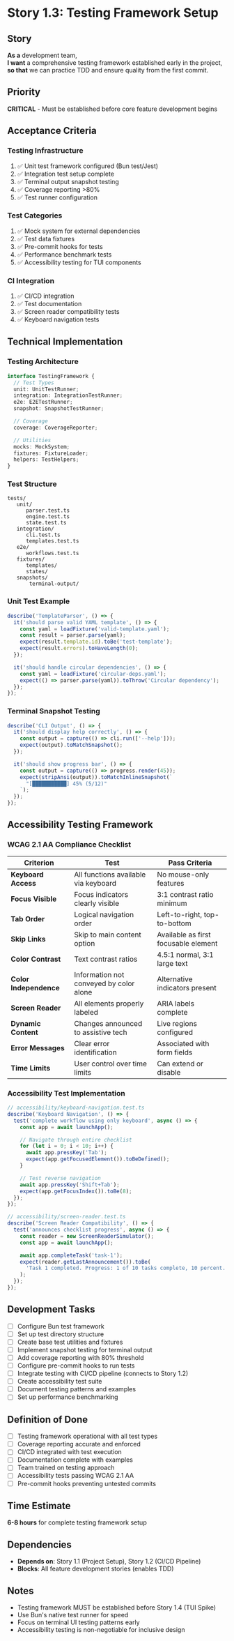 # Story 1.3: Testing Framework Setup

## Story

**As a** development team,  
**I want** a comprehensive testing framework established early in the project,  
**so that** we can practice TDD and ensure quality from the first commit.

## Priority

**CRITICAL** - Must be established before core feature development begins

## Acceptance Criteria

### Testing Infrastructure

1. ✅ Unit test framework configured (Bun test/Jest)
2. ✅ Integration test setup complete
3. ✅ Terminal output snapshot testing
4. ✅ Coverage reporting >80%
5. ✅ Test runner configuration

### Test Categories

1. ✅ Mock system for external dependencies
2. ✅ Test data fixtures
3. ✅ Pre-commit hooks for tests
4. ✅ Performance benchmark tests
5. ✅ Accessibility testing for TUI components

### CI Integration

1. ✅ CI/CD integration
2. ✅ Test documentation
3. ✅ Screen reader compatibility tests
4. ✅ Keyboard navigation tests

## Technical Implementation

### Testing Architecture

```typescript
interface TestingFramework {
  // Test Types
  unit: UnitTestRunner;
  integration: IntegrationTestRunner;
  e2e: E2ETestRunner;
  snapshot: SnapshotTestRunner;

  // Coverage
  coverage: CoverageReporter;

  // Utilities
  mocks: MockSystem;
  fixtures: FixtureLoader;
  helpers: TestHelpers;
}
```

### Test Structure

```
tests/
   unit/
      parser.test.ts
      engine.test.ts
      state.test.ts
   integration/
      cli.test.ts
      templates.test.ts
   e2e/
      workflows.test.ts
   fixtures/
      templates/
      states/
   snapshots/
       terminal-output/
```

### Unit Test Example

```typescript
describe('TemplateParser', () => {
  it('should parse valid YAML template', () => {
    const yaml = loadFixture('valid-template.yaml');
    const result = parser.parse(yaml);
    expect(result.template.id).toBe('test-template');
    expect(result.errors).toHaveLength(0);
  });

  it('should handle circular dependencies', () => {
    const yaml = loadFixture('circular-deps.yaml');
    expect(() => parser.parse(yaml)).toThrow('Circular dependency');
  });
});
```

### Terminal Snapshot Testing

```typescript
describe('CLI Output', () => {
  it('should display help correctly', () => {
    const output = capture(() => cli.run(['--help']));
    expect(output).toMatchSnapshot();
  });

  it('should show progress bar', () => {
    const output = capture(() => progress.render(45));
    expect(stripAnsi(output)).toMatchInlineSnapshot(`
      "[███████████] 45% (5/12)"
    `);
  });
});
```

## Accessibility Testing Framework

### WCAG 2.1 AA Compliance Checklist

| Criterion              | Test                                    | Pass Criteria                        |
| ---------------------- | --------------------------------------- | ------------------------------------ |
| **Keyboard Access**    | All functions available via keyboard    | No mouse-only features               |
| **Focus Visible**      | Focus indicators clearly visible        | 3:1 contrast ratio minimum           |
| **Tab Order**          | Logical navigation order                | Left-to-right, top-to-bottom         |
| **Skip Links**         | Skip to main content option             | Available as first focusable element |
| **Color Contrast**     | Text contrast ratios                    | 4.5:1 normal, 3:1 large text         |
| **Color Independence** | Information not conveyed by color alone | Alternative indicators present       |
| **Screen Reader**      | All elements properly labeled           | ARIA labels complete                 |
| **Dynamic Content**    | Changes announced to assistive tech     | Live regions configured              |
| **Error Messages**     | Clear error identification              | Associated with form fields          |
| **Time Limits**        | User control over time limits           | Can extend or disable                |

### Accessibility Test Implementation

```typescript
// accessibility/keyboard-navigation.test.ts
describe('Keyboard Navigation', () => {
  test('complete workflow using only keyboard', async () => {
    const app = await launchApp();

    // Navigate through entire checklist
    for (let i = 0; i < 10; i++) {
      await app.pressKey('Tab');
      expect(app.getFocusedElement()).toBeDefined();
    }

    // Test reverse navigation
    await app.pressKey('Shift+Tab');
    expect(app.getFocusIndex()).toBe(8);
  });
});

// accessibility/screen-reader.test.ts
describe('Screen Reader Compatibility', () => {
  test('announces checklist progress', async () => {
    const reader = new ScreenReaderSimulator();
    const app = await launchApp();

    await app.completeTask('task-1');
    expect(reader.getLastAnnouncement()).toBe(
      'Task 1 completed. Progress: 1 of 10 tasks complete, 10 percent.'
    );
  });
});
```

## Development Tasks

- [ ] Configure Bun test framework
- [ ] Set up test directory structure
- [ ] Create base test utilities and fixtures
- [ ] Implement snapshot testing for terminal output
- [ ] Add coverage reporting with 80% threshold
- [ ] Configure pre-commit hooks to run tests
- [ ] Integrate testing with CI/CD pipeline (connects to Story 1.2)
- [ ] Create accessibility test suite
- [ ] Document testing patterns and examples
- [ ] Set up performance benchmarking

## Definition of Done

- [ ] Testing framework operational with all test types
- [ ] Coverage reporting accurate and enforced
- [ ] CI/CD integrated with test execution
- [ ] Documentation complete with examples
- [ ] Team trained on testing approach
- [ ] Accessibility tests passing WCAG 2.1 AA
- [ ] Pre-commit hooks preventing untested commits

## Time Estimate

**6-8 hours** for complete testing framework setup

## Dependencies

- **Depends on**: Story 1.1 (Project Setup), Story 1.2 (CI/CD Pipeline)
- **Blocks**: All feature development stories (enables TDD)

## Notes

- Testing framework MUST be established before Story 1.4 (TUI Spike)
- Use Bun's native test runner for speed
- Focus on terminal UI testing patterns early
- Accessibility testing is non-negotiable for inclusive design
